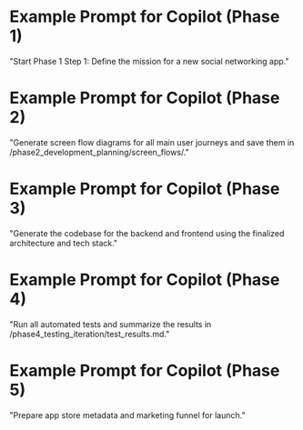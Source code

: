 # Example Prompt for Copilot (Phase 1)

"Start Phase 1 Step 1: Define the mission for a new social networking app."

# Example Prompt for Copilot (Phase 2)

"Generate screen flow diagrams for all main user journeys and save them in /phase2_development_planning/screen_flows/."

# Example Prompt for Copilot (Phase 3)

"Generate the codebase for the backend and frontend using the finalized architecture and tech stack."

# Example Prompt for Copilot (Phase 4)

"Run all automated tests and summarize the results in /phase4_testing_iteration/test_results.md."

# Example Prompt for Copilot (Phase 5)

"Prepare app store metadata and marketing funnel for launch."
